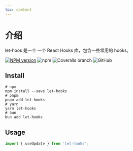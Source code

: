 ```yaml
---
toc: content
---
```


# 介绍

let-hoos 是一个 一个 React Hooks 库，包含一些常用的 hooks。

[![NPM version](https://img.shields.io/npm/v/let-hooks.svg?style=flat)](https://npmjs.org/package/hooks)
![npm](https://img.shields.io/npm/dw/let-hooks)
![Coveralls branch](https://img.shields.io/coverallsCoverage/github/abelce/hooks?branch=main)
![GitHub](https://img.shields.io/github/license/abelce/hooks)

## Install

```shell
# npm
npm install --save let-hooks
# pnpm
pnpm add let-hooks
# yarn
yarn let-hooks
# bun
bun add let-hooks
```

## Usage

```js
import { useUpdate } from 'let-hooks';
```
